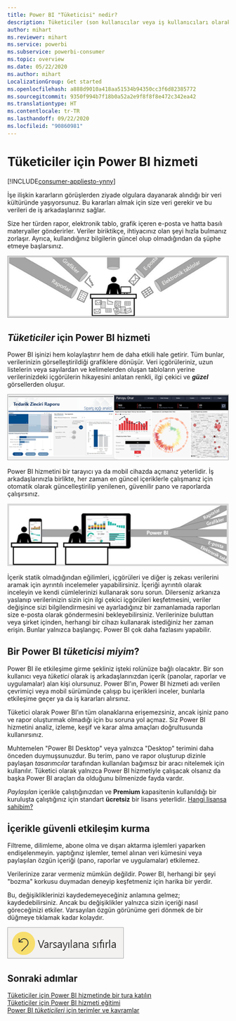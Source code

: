 ```yaml
---
title: Power BI "Tüketicisi" nedir?
description: Tüketiciler (son kullanıcılar veya iş kullanıcıları olarak da bilinir) için Power BI’a genel bakış.
author: mihart
ms.reviewer: mihart
ms.service: powerbi
ms.subservice: powerbi-consumer
ms.topic: overview
ms.date: 05/22/2020
ms.author: mihart
LocalizationGroup: Get started
ms.openlocfilehash: a888d9010a418aa51534b94350cc3f6d82385772
ms.sourcegitcommit: 9350f994b7f18b0a52a2e9f8f8f8e472c342ea42
ms.translationtype: HT
ms.contentlocale: tr-TR
ms.lasthandoff: 09/22/2020
ms.locfileid: "90860981"
---
```

# <a name="the-power-bi-service-for-consumers"></a>Tüketiciler için Power BI hizmeti

[!INCLUDE[consumer-appliesto-ynny](../includes/consumer-appliesto-ynny.md)]

İşe ilişkin kararların görüşlerden ziyade olgulara dayanarak alındığı bir veri kültüründe yaşıyorsunuz. Bu kararları almak için size veri gerekir ve bu verileri de iş arkadaşlarınız sağlar.     
 
Size her türden rapor, elektronik tablo, grafik içeren e-posta ve hatta basılı materyaller gönderirler. Veriler biriktikçe, ihtiyacınız olan şeyi hızla bulmanız zorlaşır. Ayrıca, kullandığınız bilgilerin güncel olup olmadığından da şüphe etmeye başlarsınız.  
 
![Power BI panosu](media/end-user-consumer/power-bi-consumer-pipes.png)

## <a name="the-power-bi-service-for-consumers"></a>*Tüketiciler* için Power BI hizmeti

Power BI işinizi hem kolaylaştırır hem de daha etkili hale getirir. Tüm bunlar, verilerinizin görselleştirildiği grafiklere dönüşür. Veri içgörüleriniz, uzun listelerin veya sayılardan ve kelimelerden oluşan tabloların yerine verilerinizdeki içgörülerin hikayesini anlatan renkli, ilgi çekici ve ***güzel*** görsellerden oluşur. 

![Power BI panosu](media/end-user-consumer/power-bi-consumer-examples.png)
 
Power BI hizmetini bir tarayıcı ya da mobil cihazda açmanız yeterlidir. İş arkadaşlarınızla birlikte, her zaman en güncel içeriklerle çalışmanız için otomatik olarak güncelleştirilip yenilenen, güvenilir pano ve raporlarda çalışırsınız.   

![Power BI panosu](media/end-user-consumer/power-bi-funnel.png)

İçerik statik olmadığından eğilimleri, içgörüleri ve diğer iş zekası verilerini aramak için ayrıntılı incelemeler yapabilirsiniz. İçeriği ayrıntılı olarak inceleyin ve kendi cümlelerinizi kullanarak soru sorun. Dilerseniz arkanıza yaslanıp verilerinizin sizin için ilgi çekici içgörüleri keşfetmesini, veriler değişince sizi bilgilendirmesini ve ayarladığınız bir zamanlamada raporları size e-posta olarak göndermesini bekleyebilirsiniz. Verilerinize buluttan veya şirket içinden, herhangi bir cihazı kullanarak istediğiniz her zaman erişin. Bunlar yalnızca başlangıç. Power BI çok daha fazlasını yapabilir. 

## <a name="am-i-a-power-bi-consumer"></a>Bir Power BI *tüketicisi miyim*?

Power BI ile etkileşime girme şekliniz işteki rolünüze bağlı olacaktır. Bir son kullanıcı veya *tüketici* olarak iş arkadaşlarınızdan içerik (panolar, raporlar ve uygulamalar) alan kişi olursunuz. Power BI’ın, Power BI hizmeti adı verilen çevrimiçi veya mobil sürümünde çalışıp bu içerikleri inceler, bunlarla etkileşime geçer ya da iş kararları alırsınız. 
   
Tüketici olarak Power BI’ın tüm olanaklarına erişemezsiniz, ancak işiniz pano ve rapor oluşturmak olmadığı için bu soruna yol açmaz. Siz Power BI hizmetini analiz, izleme, keşif ve karar alma amaçları doğrultusunda kullanırsınız. 

Muhtemelen "Power BI Desktop" veya yalnızca "Desktop" terimini daha önceden duymuşsunuzdur. Bu terim, pano ve rapor oluşturup dizinle paylaşan *tasarımcılar* tarafından kullanılan bağımsız bir aracı nitelemek için kullanılır.  Tüketici olarak yalnızca Power BI hizmetiyle çalışacak olsanız da başka Power BI araçları da olduğunu bilmenizde fayda vardır. 

*Paylaşılan* içerikle çalıştığınızdan ve **Premium** kapasitenin kullanıldığı bir kuruluşta çalıştığınız için standart **ücretsiz** bir lisans yeterlidir. [Hangi lisansa sahibim?](end-user-license.md)


## <a name="safely-interact-with-content"></a>İçerikle güvenli etkileşim kurma 
Filtreme, dilimleme, abone olma ve dışarı aktarma işlemleri yaparken endişelenmeyin. yaptığınız işlemler, temel alınan veri kümesini veya paylaşılan özgün içeriği (pano, raporlar ve uygulamalar) etkilemez.  

Verilerinize zarar vermeniz mümkün değildir.  Power BI, herhangi bir şeyi "bozma" korkusu duymadan deneyip keşfetmeniz için harika bir yerdir.  
 
Bu, değişikliklerinizi kaydedemeyeceğiniz anlamına gelmez; kaydedebilirsiniz. Ancak bu değişiklikler yalnızca sizin içeriği nasıl göreceğinizi etkiler. Varsayılan özgün görünüme geri dönmek de bir düğmeye tıklamak kadar kolaydır.  

![Power BI panosu](media/end-user-consumer/power-bi-reset.png)


## <a name="next-steps"></a>Sonraki adımlar

[Tüketiciler için Power BI hizmetinde bir tura katılın](end-user-reading-view.md)    
[Tüketiciler için Power BI hizmeti eğitimi](/learn/paths/consume-data-with-power-bi/)    
[Power BI *tüketicileri* için terimler ve kavramlar](end-user-basic-concepts.md)